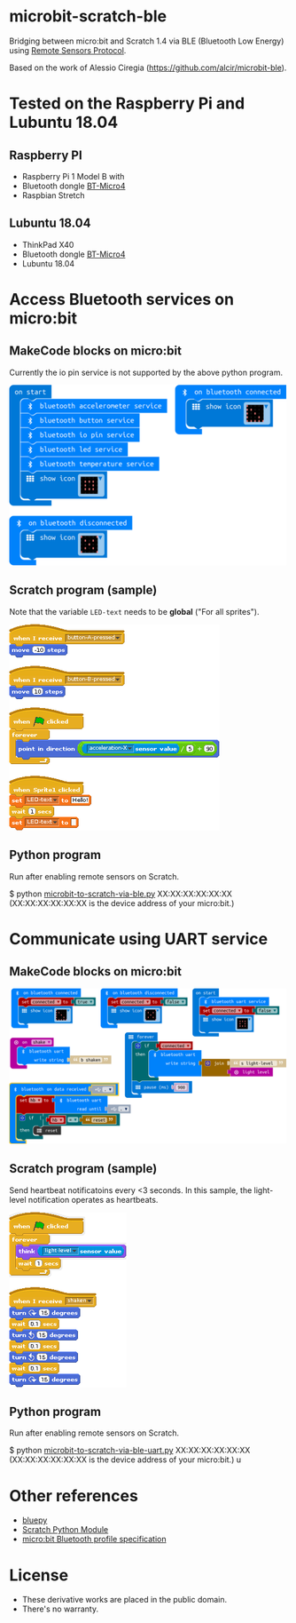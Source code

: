 # microbit-scratch-ble
Bridging between micro:bit and Scratch 1.4 via BLE (Bluetooth Low Energy) using [Remote Sensors Protocol](https://en.scratch-wiki.info/wiki/Remote_Sensors_Protocol).

Based on the work of Alessio Ciregia (https://github.com/alcir/microbit-ble).

# Tested on the Raspberry Pi and Lubuntu 18.04
## Raspberry PI
- Raspberry Pi 1 Model B with 
- Bluetooth dongle [BT-Micro4](https://www.planex.co.jp/products/bt-micro4/)
- Raspbian Stretch
## Lubuntu 18.04
- ThinkPad X40
- Bluetooth dongle [BT-Micro4](https://www.planex.co.jp/products/bt-micro4/)
- Lubuntu 18.04

# Access Bluetooth services on micro:bit
## MakeCode blocks on micro:bit
Currently the io pin service is not supported by the above python program.

<img alt="Makecode blocks" src="/makecode.png" width=500px>

## Scratch program (sample)
Note that the variable `LED-text` needs to be __global__ ("For all sprites").

![Scratch program](/scratch.gif)

## Python program
Run after enabling remote sensors on Scratch.

$ python [microbit-to-scratch-via-ble.py](/microbit-to-scratch-via-ble.py) XX:XX:XX:XX:XX:XX  
(XX:XX:XX:XX:XX:XX is the device address of your micro:bit.)

# Communicate using UART service
## MakeCode blocks on micro:bit
<img alt="Makecode blocks" src="/makecode-uart.png" width=500px>

## Scratch program (sample)
Send heartbeat notificatoins every <3 seconds. In this sample, the light-level notification operates as heartbeats.

![Scratch program](/scratch-uart.gif)

## Python program
Run after enabling remote sensors on Scratch.

$ python [microbit-to-scratch-via-ble-uart.py](/microbit-to-scratch-via-ble-uart.py) XX:XX:XX:XX:XX:XX  
(XX:XX:XX:XX:XX:XX is the device address of your micro:bit.)
u
# Other references
- [bluepy](https://github.com/IanHarvey/bluepy)
- [Scratch Python Module](https://www.wyre-it.co.uk/py-scratch/)
- [micro:bit Bluetooth profile specification](https://lancaster-university.github.io/microbit-docs/resources/bluetooth/bluetooth_profile.html)

# License
- These derivative works are placed in the public domain.
- There's no warranty.
